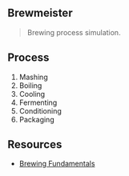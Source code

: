 Brewmeister
-----------
>Brewing process simulation.

Process
-------
1. Mashing
2. Boiling
3. Cooling
4. Fermenting
5. Conditioning
6. Packaging

Resources
---------
* [Brewing Fundamentals](https://beerconnoisseur.com/articles/beer-101-fundamental-steps-brewing)